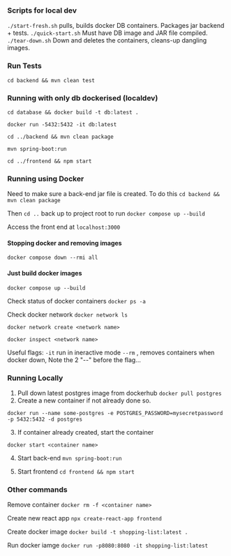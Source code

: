 ### Scripts for local dev
`./start-fresh.sh` pulls, builds docker DB containers. Packages jar backend + tests. 
`./quick-start.sh` Must have DB image and JAR file compiled. 
`./tear-down.sh` Down and deletes the containers, cleans-up dangling images. 


### Run Tests
`cd backend && mvn clean test`

### Running with only db dockerised (localdev)
`cd database && docker build -t db:latest .`

`docker run -5432:5432 -it db:latest`

`cd ../backend && mvn clean package`

`mvn spring-boot:run`

`cd ../frontend && npm start`

### Running using Docker
Need to make sure a back-end jar file is created. To do this `cd backend && mvn clean package`

Then `cd ..` back up to project root to run
`docker compose up --build`

Access the front end at `localhost:3000`

#### Stopping docker and removing images
`docker compose down --rmi all`

#### Just build docker images
`docker compose up --build`

Check status of docker containers
`docker ps -a`

Check docker network
`docker network ls`

`docker network create <network name>`

`docker inspect <network name>`

Useful flags:
`-it` run in ineractive mode
`--rm` , removes containers when docker down, Note the 2 "--" before the flag...

### Running Locally
1. Pull down latest postgres image from dockerhub
`docker pull postgres`
2. Create a new container if not already done so.

`docker run --name some-postgres -e POSTGRES_PASSWORD=mysecretpassword -p 5432:5432 -d postgres`

3. If container already created, start the container

`docker start <container name>`

4. Start back-end
`mvn spring-boot:run`

5. Start frontend
`cd frontend && npm start`


### Other commands
Remove container
`docker rm -f <container name>`

Create new react app
`npx create-react-app frontend`

Create docker image
`docker build -t shopping-list:latest .`

Run docker iamge
`docker run -p8080:8080 -it shopping-list:latest`



